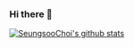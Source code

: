 ### Hi there 👋
[![SeungsooChoi's github stats](https://github-readme-stats.vercel.app/api?username=username)](https://github.com/SeungsooChoi/github-readme-stats)
<!--
**SeungsooChoi/SeungsooChoi** is a ✨ _special_ ✨ repository because its `README.md` (this file) appears on your GitHub profile.

Here are some ideas to get you started:

- 🔭 I’m currently working on ...
- 🌱 I’m currently learning ...
- 👯 I’m looking to collaborate on ...
- 🤔 I’m looking for help with ...
- 💬 Ask me about ...
- 📫 How to reach me: ...
- 😄 Pronouns: ...
- ⚡ Fun fact: ...
-->
